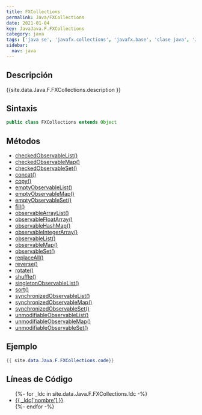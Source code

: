```yaml
---
title: FXCollections
permalink: Java/FXCollections
date: 2021-01-04
key: JavaJava.F.FXCollections
category: java
tags: ['java se', 'javafx.collections', 'javafx.base', 'clase java', 'JavaFX 2.0']
sidebar: 
  nav: java
---
```


## Descripción
{{site.data.Java.F.FXCollections.description }}

## Sintaxis
~~~java
public class FXCollections extends Object
~~~

## Métodos
* [checkedObservableList()](/Java/FXCollections/checkedObservableList)
* [checkedObservableMap()](/Java/FXCollections/checkedObservableMap)
* [checkedObservableSet()](/Java/FXCollections/checkedObservableSet)
* [concat()](/Java/FXCollections/concat)
* [copy()](/Java/FXCollections/copy)
* [emptyObservableList()](/Java/FXCollections/emptyObservableList)
* [emptyObservableMap()](/Java/FXCollections/emptyObservableMap)
* [emptyObservableSet()](/Java/FXCollections/emptyObservableSet)
* [fill()](/Java/FXCollections/fill)
* [observableArrayList()](/Java/FXCollections/observableArrayList)
* [observableFloatArray()](/Java/FXCollections/observableFloatArray)
* [observableHashMap()](/Java/FXCollections/observableHashMap)
* [observableIntegerArray()](/Java/FXCollections/observableIntegerArray)
* [observableList()](/Java/FXCollections/observableList)
* [observableMap()](/Java/FXCollections/observableMap)
* [observableSet()](/Java/FXCollections/observableSet)
* [replaceAll()](/Java/FXCollections/replaceAll)
* [reverse()](/Java/FXCollections/reverse)
* [rotate()](/Java/FXCollections/rotate)
* [shuffle()](/Java/FXCollections/shuffle)
* [singletonObservableList()](/Java/FXCollections/singletonObservableList)
* [sort()](/Java/FXCollections/sort)
* [synchronizedObservableList()](/Java/FXCollections/synchronizedObservableList)
* [synchronizedObservableMap()](/Java/FXCollections/synchronizedObservableMap)
* [synchronizedObservableSet()](/Java/FXCollections/synchronizedObservableSet)
* [unmodifiableObservableList()](/Java/FXCollections/unmodifiableObservableList)
* [unmodifiableObservableMap()](/Java/FXCollections/unmodifiableObservableMap)
* [unmodifiableObservableSet()](/Java/FXCollections/unmodifiableObservableSet)

## Ejemplo
~~~java
{{ site.data.Java.F.FXCollections.code}}
~~~

## Líneas de Código
<ul>
{%- for _ldc in site.data.Java.F.FXCollections.ldc -%}
   <li>
       <a href="{{_ldc['url'] }}">{{ _ldc['nombre'] }}</a>
   </li>
{%- endfor -%}
</ul>
